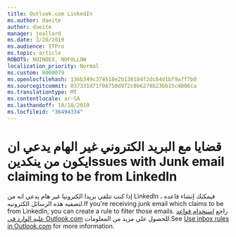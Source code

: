 ```yaml
---
title: Outlook.com LinkedIn
ms.author: daeite
author: daeite
manager: joallard
ms.date: 3/20/2019
ms.audience: ITPro
ms.topic: article
ROBOTS: NOINDEX, NOFOLLOW
localization_priority: Normal
ms.custom: 8000079
ms.openlocfilehash: 136b349c374518e2b130184f2dc64d1bf9a7f7b0
ms.sourcegitcommit: 037331d71f06750d972c0b6278b23bb15c4806ca
ms.translationtype: MT
ms.contentlocale: ar-SA
ms.lasthandoff: 10/18/2019
ms.locfileid: "36494334"
---
```

# <a name="issues-with-junk-email-claiming-to-be-from-linkedin"></a><span data-ttu-id="aa801-102">قضايا مع البريد الكتروني غير الهام يدعي ان يكون من ينكدين</span><span class="sxs-lookup"><span data-stu-id="aa801-102">Issues with Junk email claiming to be from LinkedIn</span></span>

<span data-ttu-id="aa801-103">إذا كنت تتلقي بريدا الكترونيا غير هام يدعي انه من LinkedIn ، فيمكنك إنشاء قاعده لتصفيه هذه الرسائل الكترونيه.</span><span class="sxs-lookup"><span data-stu-id="aa801-103">If you're receiving junk email which claims to be from LinkedIn, you can create a rule to filter those emails.</span></span>
<span data-ttu-id="aa801-104">راجع [استخدام قواعد علبه الوارد في Outlook.com](https://aka.ms/OutlookComInboxRules) للحصول علي مزيد من المعلومات.</span><span class="sxs-lookup"><span data-stu-id="aa801-104">See [Use inbox rules in Outlook.com](https://aka.ms/OutlookComInboxRules) for more information.</span></span>


